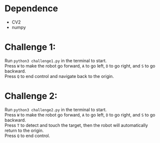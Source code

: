 # Dependence

- CV2
- numpy


# Challenge 1:

Run `python3 challenge1.py` in the terminal to start.  
Press `W` to make the robot go forward, `A` to go left, `D` to go right, and `S` to go backward.   
Press `Q` to end control and navigate back to the origin.  


# Challenge 2:

Run `python3 challenge2.py` in the terminal to start.  
Press `W` to make the robot go forward, `A` to go left, `D` to go right, and `S` to go backward.   
Press `T` to detect and touch the target, then the robot will automatically return to the origin.  
Press `Q` to end control.  
